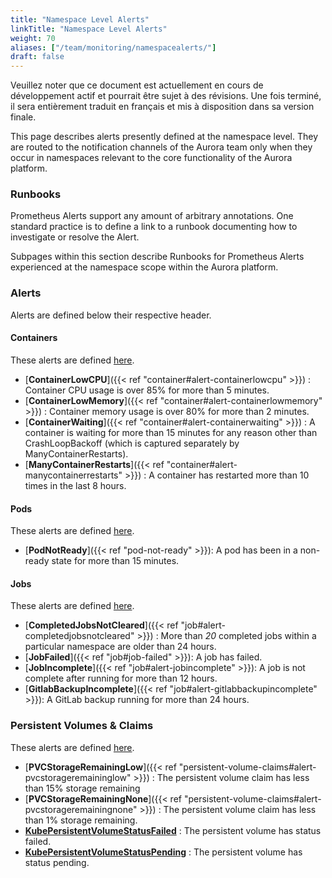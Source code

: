 ```yaml
---
title: "Namespace Level Alerts"
linkTitle: "Namespace Level Alerts"
weight: 70
aliases: ["/team/monitoring/namespacealerts/"]
draft: false
---
```


<gcds-alert alert-role="danger" container="full" heading="Avis de traduction" hide-close-btn="true" hide-role-icon="false" is-fixed="false" class="hydrated mb-400">
<gcds-text>Veuillez noter que ce document est actuellement en cours de développement actif et pourrait être sujet à des révisions. Une fois terminé, il sera entièrement traduit en français et mis à disposition dans sa version finale.</gcds-text>
</gcds-alert>

This page describes alerts presently defined at the namespace level. They are routed to the notification channels of the Aurora team only when they occur in namespaces relevant to the core functionality of the Aurora platform.

### Runbooks

Prometheus Alerts support any amount of arbitrary annotations. One standard practice is to define a link to a runbook documenting how to investigate or resolve the Alert.

Subpages within this section describe Runbooks for Prometheus Alerts experienced at the namespace scope within the Aurora platform.

### Alerts

Alerts are defined below their respective header.

#### Containers
These alerts are defined [here](https://github.com/gccloudone-aurora/aurora-platform-charts/tree/main/stable/aurora-platform/charts/aurora-core/conf/prometheus_rules/kube_prometheus_stack/container_alerts).

- [**ContainerLowCPU**]({{< ref "container#alert-containerlowcpu" >}}) : Container CPU usage is over 85% for more than 5 minutes.
- [**ContainerLowMemory**]({{< ref "container#alert-containerlowmemory" >}}) : Container memory usage is over 80% for more than 2 minutes.
- [**ContainerWaiting**]({{< ref "container#alert-containerwaiting" >}}) : A container is waiting for more than 15 minutes for any reason other than CrashLoopBackoff (which is captured separately by ManyContainerRestarts).
- [**ManyContainerRestarts**]({{< ref "container#alert-manycontainerrestarts" >}}) : A container has restarted more than 10 times in the last 8 hours.

#### Pods
These alerts are defined [here](https://github.com/gccloudone-aurora/aurora-platform-charts/tree/main/stable/aurora-platform/charts/aurora-core/conf/prometheus_rules/kube_prometheus_stack/pod_alerts).

- [**PodNotReady**]({{< ref "pod-not-ready" >}}): A pod has been in a non-ready state for more than 15 minutes.

#### Jobs
These alerts are defined [here](https://github.com/gccloudone-aurora/aurora-platform-charts/tree/main/stable/aurora-platform/charts/aurora-core/conf/prometheus_rules/kube_prometheus_stack/job_alerts).

- [**CompletedJobsNotCleared**]({{< ref "job#alert-completedjobsnotcleared" >}}) : More than *20* completed jobs within a particular namespace are older than 24 hours.
- [**JobFailed**]({{< ref "job#job-failed" >}}): A job has failed.
- [**JobIncomplete**]({{< ref "job#alert-jobincomplete" >}}): A job is not complete after running for more than 12 hours.
- [**GitlabBackupIncomplete**]({{< ref "job#alert-gitlabbackupincomplete" >}}): A GitLab backup running for more than 24 hours.

### Persistent Volumes & Claims
These alerts are defined [here](https://github.com/gccloudone-aurora/aurora-platform-charts/tree/main/stable/aurora-platform/charts/aurora-core/conf/prometheus_rules/kube_prometheus_stack/pvc_alerts).

- [**PVCStorageRemainingLow**]({{< ref "persistent-volume-claims#alert-pvcstorageremaininglow" >}}) : The persistent volume claim has less than 15% storage remaining
- [**PVCStorageRemainingNone**]({{< ref "persistent-volume-claims#alert-pvcstorageremainingnone" >}}) : The persistent volume claim has less than 1% storage remaining.
- [**KubePersistentVolumeStatusFailed**](https://runbooks.prometheus-operator.dev/runbooks/kubernetes/kubepersistentvolumeerrors/) : The persistent volume has status failed.
- [**KubePersistentVolumeStatusPending**](https://runbooks.prometheus-operator.dev/runbooks/kubernetes/kubepersistentvolumeerrors/) : The persistent volume has status pending.
